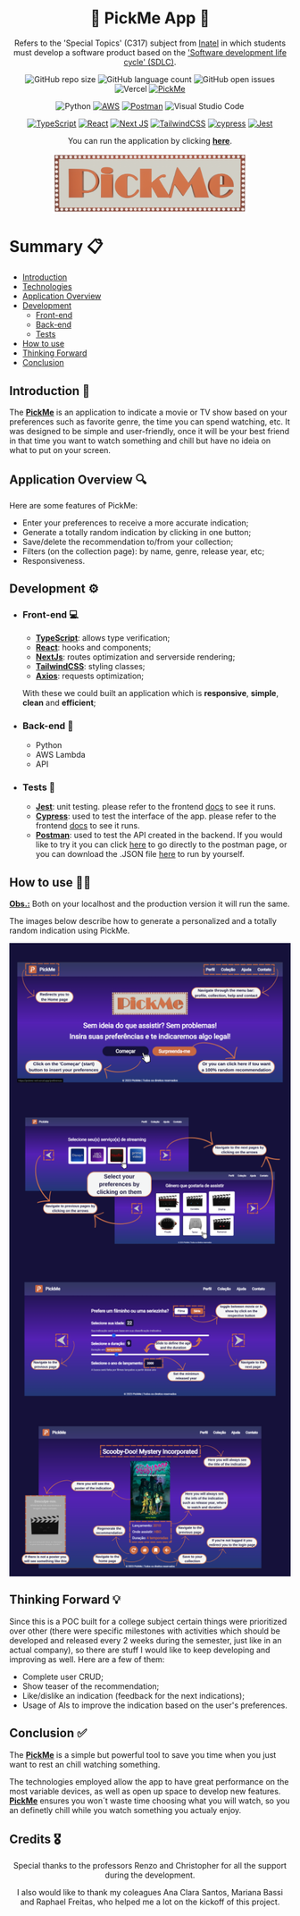 <h1 align="center">🚧 PickMe App 🚧</h1>

<p align="center">Refers to the 'Special Topics' (C317) subject from <a href='https://inatel.br/'>Inatel</a> in which students must develop a software product based on the <a href='https://www.servicenow.com/products/devops/what-is-sdlc.html'>'Software development life cycle' (SDLC)</a>.</p>

<div id='technology' align="center">

![GitHub repo size](https://img.shields.io/github/repo-size/jvoliveirag/C317)
![GitHub language count](https://img.shields.io/github/languages/count/jvoliveirag/C317)
![GitHub open issues](https://img.shields.io/github/issues/jvoliveirag/C317)
![Vercel](https://vercelbadge.vercel.app/api/jvoliveirag/C317)
[![PickMe](https://img.shields.io/endpoint?url=https://cloud.cypress.io/badge/detailed/gvyg3t&style=flat&logo=cypress)](https://cloud.cypress.io/projects/gvyg3t/runs)

![Python](https://img.shields.io/badge/python-3670A0?style=for-the-badge&logo=python&logoColor=ffdd54)
<a href='#aws'>![AWS](https://img.shields.io/badge/AWS-%23FF9900.svg?style=for-the-badge&logo=amazon-aws&logoColor=white)</a>
<a href='#postman'>![Postman](https://img.shields.io/badge/Postman-FF6C37?style=for-the-badge&logo=postman&logoColor=white)</a>
![Visual Studio Code](https://img.shields.io/badge/Visual%20Studio%20Code-0078d7.svg?style=for-the-badge&logo=visual-studio-code&logoColor=white)

<a href='#TS'>![TypeScript](https://img.shields.io/badge/typescript-%23007ACC.svg?style=for-the-badge&logo=typescript&logoColor=white)</a>
<a href='#react'>![React](https://img.shields.io/badge/react-%2320232a.svg?style=for-the-badge&logo=react&logoColor=%2361DAFB)</a>
<a href='#next'>![Next JS](https://img.shields.io/badge/Next-black?style=for-the-badge&logo=next.js&logoColor=white)</a>
<a href='#tailwind'>![TailwindCSS](https://img.shields.io/badge/tailwindcss-%2338B2AC.svg?style=for-the-badge&logo=tailwind-css&logoColor=white)</a>
<a href='#cypress'>![cypress](https://img.shields.io/badge/-cypress-%23E5E5E5?style=for-the-badge&logo=cypress&logoColor=058a5e)</a>
<a href='#jest'>![Jest](https://img.shields.io/badge/-jest-%23C21325?style=for-the-badge&logo=jest&logoColor=white)</a>

You can run the application by clicking <b><u><a href='https://pickme-vert.vercel.app/'>here</a></u></b>.

<img align='center' src="./frontend/src/assets/logo.png" width="350">

</div>

<div>
<h1> Summary 📋</h1>

- <a href="#intro">Introduction</a>
- <a href="#technology">Technologies</a>
- <a href='#app'>Application Overview</a>
- <a href='#dev'>Development</a>
  - <a href='#front'>Front-end</a>
  - <a href='#back'>Back-end</a>
  - <a href='#tests'>Tests</a>
- <a href='#howto'>How to use</a>
- <a href='#future'>Thinking Forward</a>
- <a href="#concl">Conclusion</a>
</div>

<h2 id="intro" align="left">Introduction 📌</h2>
The <u><b>PickMe</b></u> is an application to indicate a movie or TV show based on your preferences such as favorite genre, the time you can spend watching, etc. It was designed to be simple and user-friendly, once it will be your best friend in that time you want to watch something and chill but have no ideia on what to put on your screen.

<h2 id="app" align="left">Application Overview 🔍</h2>

Here are some features of PickMe:

- Enter your preferences to receive a more accurate indication;
- Generate a totally random indication by clicking in one button;
- Save/delete the recommendation to/from your collection;
- Filters (on the collection page): by name, genre, release year, etc;
- Responsiveness.

<h2 id="dev" align="left">Development ⚙️</h2>

- <h3 id="front" align="left">Front-end 💻</h3>

  - <a id='TS'><b><u>TypeScript</u></b>: allows type verification;</a>
  - <a id='react'><b><u>React</u></b>: hooks and components;</a>
  - <a id='next'><b><u>NextJs</u></b>: routes optimization and serverside rendering;</a>
  - <a id='tailwind'><b><u>TailwindCSS</u></b>: styling classes;</a>
  - <b><u>Axios</u></b>: requests optimization;

  With these we could built an application which is <b>responsive</b>, <b>simple</b>, <b>clean</b> and <b>efficient</b>;

- <h3 id="back" align="left">Back-end 🧮</h3>

  - <a>Python</a>
  - <a id='aws'>AWS Lambda</a>
  - <a>API</a>

- <h3 id='tests' align='left'>Tests 🧪</h3>

  - <a id='jest'><b><u>Jest</u></b></a>: unit testing. please refer to the frontend <a href='https://github.com/jvoliveirag/C317/blob/main/frontend/README.md#tests'>docs</a> to see it runs.
  - <a id='cypress'><b><u>Cypress</u></b></a>: used to test the interface of the app. please refer to the frontend <a href='https://github.com/jvoliveirag/C317/blob/main/frontend/README.md#tests'>docs</a> to see it runs.
  - <a id='postman'><b><u>Postman</u></b></a>: used to test the API created in the backend. If you would like to try it you can click <a href=''>here</a> to go directly to the postman page, or you can download the .JSON file <a href='https://github.com/jvoliveirag/C317/blob/main/docs/postman/PickMe.postman_collection.json'>here</a> to run by yourself.

<h2 id='howto' align='left'>How to use 👨‍💻</h2>

<b><u>Obs.:</u></b> Both on your localhost and the production version it will run the same.

The images below describe how to generate a personalized and a totally random indication using PickMe.

<img align='center' src="./docs/images/home.png">
<img align='center' src="./docs/images/pref-plat.png">
<img align='center' src="./docs/images/filters.png">
<img align='center' src="./docs/images/recommendation.png">

<h2 id="future" align="left">Thinking Forward 💡</h2>
Since this is a POC built for a college subject certain things were prioritized over other (there were specific milestones with activities which should be developed and released every 2 weeks during the semester, just like in an actual company), so there are stuff I would like to keep developing and improving as well. Here are a few of them:
    
 - Complete user CRUD;
 - Show teaser of the recommendation;
 - Like/dislike an indication (feedback for the next indications);
 - Usage of AIs to improve the indication based on the user's preferences.

<h2 id="concl" align="left">Conclusion ✅</h2>
The <u><b>PickMe</b></u> is a simple but powerful tool to save you time when you just want to rest an chill watching something.

The technologies employed allow the app to have great performance on the most variable devices, as well as open up space to develop new features. <u><b>PickMe</b></u> ensures you won´t waste time choosing what you will watch, so you an definetly chill while you watch something you actualy enjoy.

<h2 id="credits" align="left">Credits 🎖️</h2>
<p align='center'>
Special thanks to the professors Renzo and Christopher for all the support during the development.</p>
<p align='center'>
I also would like to thank my coleagues Ana Clara Santos, Mariana Bassi and Raphael Freitas, who helped me a lot on the kickoff of this project.
</p>
